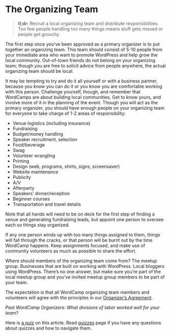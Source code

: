 # The Organizing Team

> **tl;dr:** Recruit a local organizing team and distribute responsibilities. Too few people handling too many things means stuff gets missed or people get grouchy.

The first step once you’ve been approved as a primary organizer is to put together an organizing team. This team should consist of 5-10 people from your immediate area who want to promote WordPress and help grow the local community. Out-of-town friends do not belong on your organizing team; though you are free to solicit advice from people anywhere, the actual organizing team should be local.

It may be tempting to try and do it all yourself or with a business partner, because you know you can do it or you know you are comfortable working with this person. Challenge yourself, though, and remember that WordCamps are about building local communities. Get to know yours, and involve more of it in the planning of the event. Though you will act as the primary organizer, you should have enough people on your organizing team for everyone to take charge of 1-2 areas of responsibility:

*   Venue logistics (including insurance)
*   Fundraising
*   Budget/money handling
*   Speaker recruitment, selection
*   Food/beverage
*   Swag
*   Volunteer wrangling
*   Printing
*   Design (web, programs, shirts, signs, screensaver)
*   Website maintenance
*   Publicity
*   A/V
*   Afterparty
*   Speakers’ dinner/reception
*   Beginner courses
*   Transportation and travel details

Note that all hands will need to be on deck for the first step of finding a venue and generating fundraising leads, but appoint one person to oversee each so things stay organized.

If any one person winds up with too many things assigned to them, things will fall through the cracks, or that person will be burnt out by the time WordCamp happens. Keep assignments focused, and make use of community volunteers as much as possible to share the effort.

Where should members of the organizing team come from? The meetup group. Businesses that are built on working with WordPress. Local bloggers using WordPress. There’s no one answer, but make sure you’re part of the local meetup group and you’ve invited meetup group members to be part of your team.

The expectation is that all WordCamp organizing team members and volunteers will agree with the principles in our [Organizer’s Agreement](https://make.wordpress.org/community/handbook/wordcamp-organizer-handbook/first-steps/helpful-documents-and-templates/agreement-among-wordcamp-organizers-speakers-sponsors-and-volunteers/).

*Past WordCamp Organizers: What divisions of labor worked well for your team?*

Here is [a quiz](https://wordpress.org/contributor-training/quiz/the-organizing-team-2/) on this article. Read [quizzes](https://make.wordpress.org/community/handbook/wordcamp-organizer/quizzes/) page if you have any questions about quizzes and how to navigate them.

<!--
*   [To-do](# "To-do")
-->
